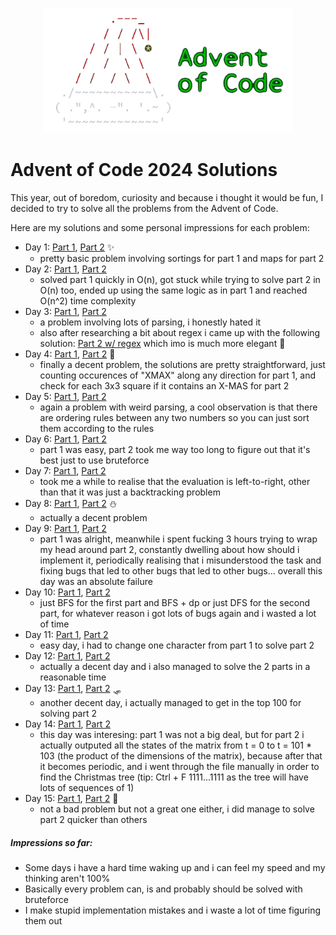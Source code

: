 
<p align="center">
  <img src="./assets/logo_no_background.png" width="400"/>
<br>

# Advent of Code 2024 Solutions

This year, out of boredom, curiosity and because i thought it would be fun, I decided to try to solve all the problems from the Advent of Code.

Here are my solutions and some personal impressions for each problem:
- Day 1: [Part 1](./solutions/day01/part1.cpp), [Part 2](./solutions/day01/part2.cpp) ✨
  - pretty basic problem involving sortings for part 1 and maps for part 2
- Day 2: [Part 1](./solutions/day02/part1.cpp), [Part 2](./solutions/day02/part2.cpp)
  - solved part 1 quickly in O(n), got stuck while trying to solve part 2 in O(n) too, ended up using the same logic as in part 1 and reached O(n^2) time complexity
- Day 3: [Part 1](./solutions/day03/part1.cpp), [Part 2](./solutions/day03/part2.cpp)
  - a problem involving lots of parsing, i honestly hated it
  - also after researching a bit about regex i came up with the following solution: [Part 2 w/ regex](./solutions/day03/part2_regex.cpp) which imo is much more elegant 🎄
- Day 4: [Part 1](./solutions/day04/part1.cpp), [Part 2](./solutions/day04/part2.cpp) 🎁
  - finally a decent problem, the solutions are pretty straightforward, just counting occurences of "XMAX" along any direction for part 1, and check for each 3x3 square if it contains an X-MAS for part 2
- Day 5: [Part 1](./solutions/day05/part1.cpp), [Part 2](./solutions/day05/part2.cpp)
  - again a problem with weird parsing, a cool observation is that there are ordering rules between any two numbers so you can just sort them according to the rules
- Day 6: [Part 1](./solutions/day06/part1.cpp), [Part 2](./solutions/day06/part2.cpp)
  - part 1 was easy, part 2 took me way too long to figure out that it's best just to use bruteforce
- Day 7: [Part 1](./solutions/day07/part1.cpp), [Part 2](./solutions/day07/part2.cpp)
  - took me a while to realise that the evaluation is left-to-right, other than that it was just a backtracking problem
- Day 8: [Part 1](./solutions/day08/part1.cpp), [Part 2](./solutions/day08/part2.cpp) ⛄
  - actually a decent problem
- Day 9: [Part 1](./solutions/day09/part1.cpp), [Part 2](./solutions/day09/part2.cpp)
  - part 1 was alright, meanwhile i spent fucking 3 hours trying to wrap my head around part 2, constantly dwelling about how should i implement it, periodically realising that i misunderstood the task and fixing bugs that led to other bugs that led to other bugs... overall this day was an absolute failure
- Day 10: [Part 1](./solutions/day10/part1.cpp), [Part 2](./solutions/day10/part2.cpp)
  - just BFS for the first part and BFS + dp or just DFS for the second part, for whatever reason i got lots of bugs again and i wasted a lot of time
- Day 11: [Part 1](./solutions/day11/part1.cpp), [Part 2](./solutions/day11/part2.cpp)
  - easy day, i had to change one character from part 1 to solve part 2
- Day 12: [Part 1](./solutions/day12/part1.cpp), [Part 2](./solutions/day12/part2.cpp)
  - actually a decent day and i also managed to solve the 2 parts in a reasonable time
- Day 13: [Part 1](./solutions/day13/part1.cpp), [Part 2](./solutions/day13/part2.cpp) 🛷
  - another decent day, i actually managed to get in the top 100 for solving part 2
- Day 14: [Part 1](./solutions/day14/part1.cpp), [Part 2](./solutions/day14/part2.cpp)
  - this day was interesing: part 1 was not a big deal, but for part 2 i actually outputed all the states of the matrix from t = 0 to t = 101 * 103 (the product of the dimensions of the matrix), because after that it becomes periodic, and i went through the file manually in order to find the Christmas tree (tip: Ctrl + F 1111...1111 as the tree will have lots of sequences of 1)
- Day 15: [Part 1](./solutions/day15/part1.cpp), [Part 2](./solutions/day15/part2.cpp) 🦌
  - not a bad problem but not a great one either, i did manage to solve part 2 quicker than others


##### Impressions so far:
  - Some days i have a hard time waking up and i can feel my speed and my thinking aren't 100%
  - Basically every problem can, is and probably should be solved with bruteforce
  - I make stupid implementation mistakes and i waste a lot of time figuring them out

[comment]: <> (🎅🤶❄🕯🌟🔥🥣🎶🎆👼)
